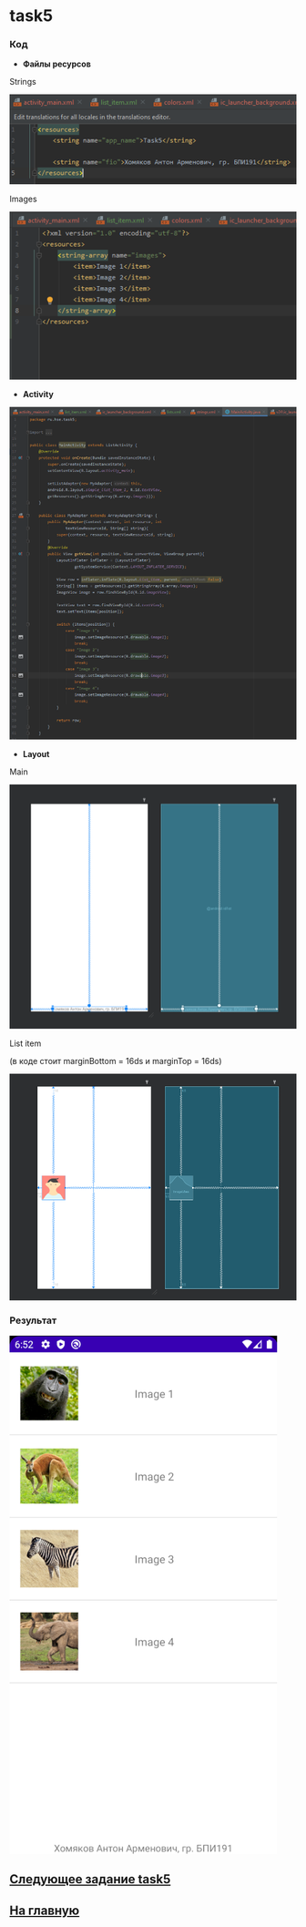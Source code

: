 # task5
### Код 

* **Файлы ресурсов**

Strings

![str](https://github.com/antonkhmv/android_dz/blob/main/task5/img/str.png)

Images

![str](https://github.com/antonkhmv/android_dz/blob/main/task5/img/images.png)

* **Activity**

![main](https://github.com/antonkhmv/android_dz/blob/main/task5/img/main.png)

* **Layout**

Main

![main_lay](https://github.com/antonkhmv/android_dz/blob/main/task5/img/main_lay.png)
 
List item

(в коде стоит marginBottom = 16ds и marginTop = 16ds)

![sec_lay](https://github.com/antonkhmv/android_dz/blob/main/task5/img/sec_lay.png)
 
### Результат

![res](https://github.com/antonkhmv/android_dz/blob/main/task5/img/res.png)

## [Следующее задание task5](../task5)

## [На главную](/../../)
